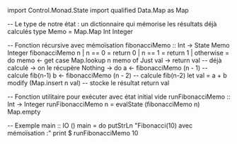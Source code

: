 import Control.Monad.State
import qualified Data.Map as Map

-- Le type de notre état : un dictionnaire qui mémorise les résultats déjà calculés
type Memo = Map.Map Int Integer

-- Fonction récursive avec mémoïsation
fibonacciMemo :: Int -> State Memo Integer
fibonacciMemo n
    | n == 0 = return 0
    | n == 1 = return 1
    | otherwise = do
        memo <- get
        case Map.lookup n memo of
            Just val -> return val          -- déjà calculé → on le récupère
            Nothing -> do
                a <- fibonacciMemo (n - 1)  -- calcule fib(n-1)
                b <- fibonacciMemo (n - 2)  -- calcule fib(n-2)
                let val = a + b
                modify (Map.insert n val)   -- stocke le résultat
                return val

-- Fonction utilitaire pour exécuter avec état initial vide
runFibonacciMemo :: Int -> Integer
runFibonacciMemo n = evalState (fibonacciMemo n) Map.empty

-- Exemple
main :: IO ()
main = do
    putStrLn "Fibonacci(10) avec mémoïsation :"
    print $ runFibonacciMemo 10

